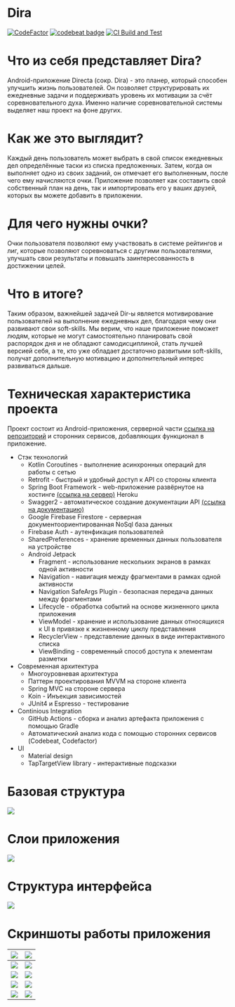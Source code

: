 # Dira
[![CodeFactor](https://www.codefactor.io/repository/github/albatovk/dira/badge)](https://www.codefactor.io/repository/github/albatovk/dira) [![codebeat badge](https://codebeat.co/badges/62a80729-e763-4c24-b243-59d9138c0f75)](https://codebeat.co/projects/github-com-albatovk-dira-master)
[![CI Build and Test](https://github.com/AlbatovK/Dira/actions/workflows/main.yml/badge.svg)](https://github.com/AlbatovK/Dira/actions/workflows/main.yml)
# Что из себя представляет Dira?
Android-приложение Directa (сокр. Dira) - это планер, который
способен улучшить жизнь пользователей. Он позволяет структурировать их ежедневные задачи и поддерживать уровень их мотивации за счёт соревновательного духа. Именно наличие соревновательной системы выделяет наш проект на фоне других.
# Как же это выглядит?
Каждый день пользователь может выбрать в свой список ежедневных дел определённые таски из списка предложенных. Затем, когда он выполняет одно из своих заданий, он отмечает его выполненным, после чего ему начисляются очки.
Приложение позволяет как составить свой собственный план на день, так и импортировать его у ваших друзей, которых вы можете добавить в приложении.
# Для чего нужны очки?
Очки пользователя позволяют ему участвовать в системе рейтингов и лиг, которые позволяют соревноваться с другими пользователями, улучшать свои результаты и повышать заинтересованность в достижении целей.
# Что в итоге?
Таким образом, важнейшей задачей Dir-ы является мотивирование пользователей на выполнение ежедневных дел, благодаря чему они развивают свои soft-skills. Мы верим, что наше приложение поможет людям, которые не могут самостоятельно планировать свой распорядок дня и не обладают самодисциплиной, стать лучшей версией себя, а те, кто уже обладает достаточно развитыми soft-skills, получат дополнительную мотивацию и дополнительный интерес развиваться дальше.

# Техническая характеристика проекта
Проект состоит из Android-приложения, серверной части [ссылка на репозиторий](https://github.com/AlbatovK/DiraServer) и сторонних сервисов, добавляющих функционал в приложение.
* Стэк технологий
    * Kotlin Coroutines - выполнение асинхронных операций для работы с сетью
    * Retrofit - быстрый и удобный доступ к API со стороны клиента
    * Spring Boot Framework - web-приложение развёрнутое на хостинге [(ссылка на сервер)](https://secret-escarpment-88160.herokuapp.com) Heroku
    * Swagger2 - автоматическое создание документации API [(ссылка на документацию)](https://secret-escarpment-88160.herokuapp.com/swagger-ui.html)
    * Google Firebase Firestore - серверная документоориентированная NoSql база данных
    * Firebase Auth - аутенфикация пользователей
    * SharedPreferences - хранение временных данных пользователя на устройстве
    * Android Jetpack
        * Fragment - использование нескольких экранов в рамках одной активности
        * Navigation - навигация между фрагментами в рамках одной активности
        * Navigation SafeArgs Plugin - безопасная передача данных между фрагментами
        * Lifecycle - обработка событий на основе жизненного цикла приложения
        * ViewModel - хранение и использование данных относящихся к UI в привязке к жизненному циклу представления
        * RecyclerView - представление данных в виде интерактивного списка
        * ViewBinding - современный способ доступа к элементам разметки
* Современная архитектура
    * Многоуровневая архитектура
    * Паттерн проектирования MVVM на стороне клиента
    * Spring MVС на стороне сервера
    * Koin - Инъекция зависимостей
    * JUnit4 и Espresso - тестирование
* Continious Integration
    * GitHub Actions - сборка и анализ артефакта приложения с помощью Gradle
    * Автоматический анализ кода с помощью сторонних сервисов (Codebeat, Codefactor)
* UI
    * Material design
    * TapTargetView library - интерактивные подсказки 

# Базовая структура
![](https://github.com/AlbatovK/KQuiz/blob/master/assets/circles.drawio.svg?raw=true)

# Слои приложения
![](https://github.com/AlbatovK/KQuiz/blob/master/assets/layers.drawio.svg?raw=true)

# Структура интерфейса
![](https://github.com/AlbatovK/Dira/blob/master/assets/dirascheme.drawio.svg?raw=true)

# Скриншоты работы приложения
![](https://github.com/AlbatovK/Dira/blob/master/assets/enter.jpg?raw=true)       | ![](https://github.com/AlbatovK/Dira/blob/master/assets/register.jpg?raw=true)       |
| -------------- | -------------- |
| ![](https://github.com/AlbatovK/Dira/blob/master/assets/welcome.jpg?raw=true)   | ![](https://github.com/AlbatovK/Dira/blob/master/assets/main.jpg?raw=true)    |
| ![](https://github.com/AlbatovK/Dira/blob/master/assets/note_list.jpg?raw=true) | ![](https://github.com/AlbatovK/Dira/blob/master/assets/note_choose.jpg?raw=true) |
![](https://github.com/AlbatovK/Dira/blob/master/assets/user_list.jpg?raw=true) | ![](https://github.com/AlbatovK/Dira/blob/master/assets/search.jpg?raw=true)
![](https://github.com/AlbatovK/Dira/blob/master/assets/other_profile.jpg?raw=true) | ![](https://github.com/AlbatovK/Dira/blob/master/assets/league.jpg?raw=true)
